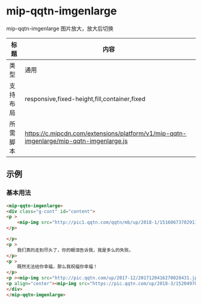 # mip-qqtn-imgenlarge

mip-qqtn-imgenlarge 图片放大，放大后切换

标题|内容
----|----
类型|通用
支持布局|responsive,fixed-height,fill,container,fixed
所需脚本|https://c.mipcdn.com/extensions/platform/v1/mip-qqtn-imgenlarge/mip-qqtn-imgenlarge.js
## 示例

### 基本用法
```html
<mip-qqtn-imgenlarge>
<div class="g-cont" id="content">
<p >
    <mip-img src="http://pic1.qqtn.com/qqtn/mb/up/2018-1/15160673702911863_400_400.jpg" ></mip-img>
</p>

</p>
<p >
    我们真的走到尽头了，你的眼泪告诉我，我是多么的失败。
</p>
<p >
    既然无法给你幸福，那么我祝福你幸福！
</p>
<p ><mip-img src="http://pic.qqtn.com/up/2017-12/2017120416270028431.jpg"></mip-img></p><p ><mip-img src="http://pic.qqtn.com/up/2017-12/2017120416270086248.jpg"></mip-img></p><p ><mip-img src="http://pic.qqtn.com/up/2017-12/2017120416270138294.jpg"></mip-img></p><p ><mip-img src="http://pic.qqtn.com/up/2017-12/2017120416270177554.jpg"></mip-img></p>喜欢养小动物的人，都是内心非常有爱心的，也是比较孤独的。</p><p >宠物可以为他们的生活增添乐趣，让他们日子更加丰富和精彩。</p>
<p align="center"><mip-img src="https://pic.qqtn.com/up/2018-3/15204970642968168.jpg!360_360"></mip-img></p><p align="center"><mip-img src="https://pic.qqtn.com/up/2018-3/15204970641899198.jpg!360_360"></mip-img></p>
</div>
</mip-qqtn-imgenlarge>
